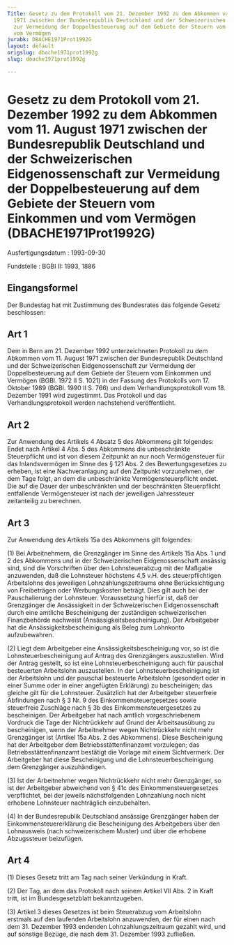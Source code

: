 ```yaml
---
Title: Gesetz zu dem Protokoll vom 21. Dezember 1992 zu dem Abkommen vom 11. August
  1971 zwischen der Bundesrepublik Deutschland und der Schweizerischen Eidgenossenschaft
  zur Vermeidung der Doppelbesteuerung auf dem Gebiete der Steuern vom Einkommen und
  vom Vermögen
jurabk: DBACHE1971Prot1992G
layout: default
origslug: dbache1971prot1992g
slug: dbache1971prot1992g

---
```


# Gesetz zu dem Protokoll vom 21. Dezember 1992 zu dem Abkommen vom 11. August 1971 zwischen der Bundesrepublik Deutschland und der Schweizerischen Eidgenossenschaft zur Vermeidung der Doppelbesteuerung auf dem Gebiete der Steuern vom Einkommen und vom Vermögen (DBACHE1971Prot1992G)

Ausfertigungsdatum
:   1993-09-30

Fundstelle
:   BGBl II: 1993, 1886

## Eingangsformel

Der Bundestag hat mit Zustimmung des Bundesrates das folgende Gesetz
beschlossen:

## Art 1

Dem in Bern am 21. Dezember 1992 unterzeichneten Protokoll zu dem
Abkommen vom 11. August 1971 zwischen der Bundesrepublik Deutschland
und der Schweizerischen Eidgenossenschaft zur Vermeidung der
Doppelbesteuerung auf dem Gebiete der Steuern vom Einkommen und
Vermögen (BGBl. 1972 II S. 1021) in der Fassung des Protokolls vom 17.
Oktober 1989 (BGBl. 1990 II S. 766) und dem Verhandlungsprotokoll vom
18\. Dezember 1991 wird zugestimmt. Das Protokoll und das
Verhandlungsprotokoll werden nachstehend veröffentlicht.

## Art 2

Zur Anwendung des Artikels 4 Absatz 5 des Abkommens gilt folgendes:
Endet nach Artikel 4 Abs. 5 des Abkommens die unbeschränkte
Steuerpflicht und ist von diesem Zeitpunkt an nur noch Vermögensteuer
für das Inlandsvermögen im Sinne des § 121 Abs. 2 des
Bewertungsgesetzes zu erheben, ist eine Nachveranlagung auf den
Zeitpunkt vorzunehmen, der dem Tage folgt, an dem die unbeschränkte
Vermögensteuerpflicht endet. Die auf die Dauer der unbeschränkten und
der beschränkten Steuerpflicht entfallende Vermögensteuer ist nach der
jeweiligen Jahressteuer zeitanteilig zu berechnen.

## Art 3

Zur Anwendung des Artikels 15a des Abkommens gilt folgendes:

(1) Bei Arbeitnehmern, die Grenzgänger im Sinne des Artikels 15a Abs.
1 und 2 des Abkommens und in der Schweizerischen Eidgenossenschaft
ansässig sind, sind die Vorschriften über den Lohnsteuerabzug mit der
Maßgabe anzuwenden, daß die Lohnsteuer höchstens 4,5 v.H. des
steuerpflichtigen Arbeitslohns des jeweiligen Lohnzahlungszeitraums
ohne Berücksichtigung von Freibeträgen oder Werbungskosten beträgt.
Dies gilt auch bei der Pauschalierung der Lohnsteuer. Voraussetzung
hierfür ist, daß der Grenzgänger die Ansässigkeit in der
Schweizerischen Eidgenossenschaft durch eine amtliche Bescheinigung
der zuständigen schweizerischen Finanzbehörde nachweist
(Ansässigkeitsbescheinigung). Der Arbeitgeber hat die
Ansässigkeitsbescheinigung als Beleg zum Lohnkonto aufzubewahren.

(2) Liegt dem Arbeitgeber eine Ansässigkeitsbescheinigung vor, so ist
die Lohnsteuerbescheinigung auf Antrag des Grenzgängers auszustellen.
Wird der Antrag gestellt, so ist eine Lohnsteuerbescheinigung auch für
pauschal besteuerten Arbeitslohn auszustellen. In der
Lohnsteuerbescheinigung ist der Arbeitslohn und der pauschal
besteuerte Arbeitslohn (gesondert oder in einer Summe oder in einer
angefügten Erklärung) zu bescheinigen; das gleiche gilt für die
Lohnsteuer. Zusätzlich hat der Arbeitgeber steuerfreie Abfindungen
nach § 3 Nr. 9 des Einkommensteuergesetzes sowie steuerfreie Zuschläge
nach § 3b des Einkommensteuergesetzes zu bescheinigen. Der Arbeitgeber
hat nach amtlich vorgeschriebenem Vordruck die Tage der Nichtrückkehr
auf Grund der Arbeitsausübung zu bescheinigen, wenn der Arbeitnehmer
wegen Nichtrückkehr nicht mehr Grenzgänger ist (Artikel 15a Abs. 2 des
Abkommens). Diese Bescheinigung hat der Arbeitgeber dem
Betriebsstättenfinanzamt vorzulegen; das Betriebsstättenfinanzamt
bestätigt die Vorlage mit einem Sichtvermerk. Der Arbeitgeber hat
diese Bescheinigung und die Lohnsteuerbescheinigung dem Grenzgänger
auszuhändigen.

(3) Ist der Arbeitnehmer wegen Nichtrückkehr nicht mehr Grenzgänger,
so ist der Arbeitgeber abweichend von § 41c des
Einkommensteuergesetzes verpflichtet, bei der jeweils nächstfolgenden
Lohnzahlung noch nicht erhobene Lohnsteuer nachträglich einzubehalten.

(4) In der Bundesrepublik Deutschland ansässige Grenzgänger haben der
Einkommensteuererklärung die Bescheinigung des Arbeitgebers über den
Lohnausweis (nach schweizerischem Muster) und über die erhobene
Abzugssteuer beizufügen.

## Art 4

(1) Dieses Gesetz tritt am Tag nach seiner Verkündung in Kraft.

(2) Der Tag, an dem das Protokoll nach seinem Artikel VII Abs. 2 in
Kraft tritt, ist im Bundesgesetzblatt bekanntzugeben.

(3) Artikel 3 dieses Gesetzes ist beim Steuerabzug vom Arbeitslohn
erstmals auf den laufenden Arbeitslohn anzuwenden, der für einen nach
dem 31. Dezember 1993 endenden Lohnzahlungszeitraum gezahlt wird, und
auf sonstige Bezüge, die nach dem 31. Dezember 1993 zufließen.


